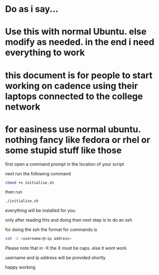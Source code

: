 # Do as i say...

# Use this with normal Ubuntu. else modify as needed. in the end i need everything to work 

# this document is for people  to start working on cadence using their laptops connected to the college network

# for easiness use normal ubuntu. nothing fancy like fedora or rhel or some stupid stuff like those

first open a command prompt in the location of your script

next run the following command

```bash
chmod +x initialise.sh
```

then run 

```bash
./initialise.sh
```

everything will be installed for you. 

only after reading this and doing then next step is to do an ssh

for doing the ssh the format for commands is

```bash
ssh -X <username>@<ip address>
```

Please note that in -X the X must be caps. else it wont work

username and ip address will be provided shortly

happy working